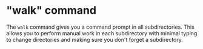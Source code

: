 # "walk" command

The `walk` command gives you a command prompt in all subdirectories. This allows
you to perform manual work in each subdirectory with minimal typing to change
directories and making sure you don't forget a subdirectory.
